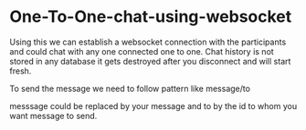 # One-To-One-chat-using-websocket

Using this we can establish a websocket connection with the participants and could chat with any one connected one to one.
Chat history is not stored in any database it gets destroyed after you disconnect and will start fresh.

To send the message we need to follow pattern like message/to

messsage could be replaced by your message and to by the id to whom you want message to send.

